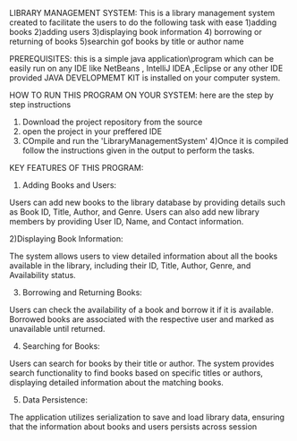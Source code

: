 LIBRARY MANAGEMENT SYSTEM:
This is a library management system created to facilitate the users to do the following task with ease
1)adding books
2)adding users
3)displaying book information
4) borrowing or returning of books
5)searchin gof books by title or author name

PREREQUISITES:
this is a simple java application\program which can be easily run on any IDE like NetBeans , IntelliJ IDEA ,Eclipse or any other IDE provided JAVA DEVELOPMEMT KIT is installed on your computer system.

HOW TO RUN THIS PROGRAM ON YOUR SYSTEM:
here are the step by step instructions
1) Download the project repository from the source 
2) open the project in your preffered IDE
3) COmpile and run the 'LibraryManagementSystem'
4)Once it is compiled follow the instructions given in the output to perform the tasks.

KEY FEATURES OF THIS PROGRAM:
1) Adding Books and Users:

Users can add new books to the library database by providing details such as Book ID, Title, Author, and Genre.
Users can also add new library members by providing User ID, Name, and Contact information.

2)Displaying Book Information:

The system allows users to view detailed information about all the books available in the library, including their ID, Title, Author, Genre, and Availability status.

3) Borrowing and Returning Books:

Users can check the availability of a book and borrow it if it is available.
Borrowed books are associated with the respective user and marked as unavailable until returned.

4) Searching for Books:

Users can search for books by their title or author.
The system provides search functionality to find books based on specific titles or authors, displaying detailed information about the matching books.

5) Data Persistence:

The application utilizes serialization to save and load library data, ensuring that the information about books and users persists across session

